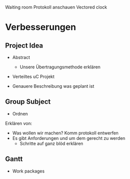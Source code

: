 Waiting room Protokoll anschauen
Vectored clock

# Verbesserungen #

## Project Idea ##
  * Abstract
    * Unsere Übertragungsmethode erklären

  * Verteiltes uC Projekt
  * Genauere Beschreibung was geplant ist

## Group Subject ##

  * Ordnen

Erklären von:
  * Was wollen wir machen? Komm protokoll entwerfen
  * Es gibt Anforderungen und um dem gerecht zu werden
    * Schritte auf ganz blöd erklären


## Gantt ##
  * Work packages